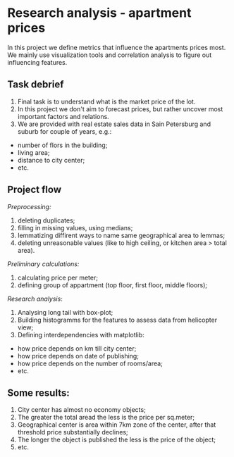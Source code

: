 # Research analysis - apartment prices

In this project we define metrics that influence the apartments prices most.
We mainly use visualization tools and correlation analysis to figure out influencing features.

## Task debrief
1. Final task is to understand what is the market price of the lot.
1. In this project we don't aim to forecast prices, but rather uncover most important factors and relations.
1. We are provided with real estate sales data in Sain Petersburg and suburb for couple of years, e.g.:
 - number of flors in the building;
 - living area;
 - distance to city center;
 - etc.

## Project flow
_Preprocessing:_
1. deleting duplicates;
1. filling in missing values, using medians;
1. lemmatizing diffirent ways to name same geographical area to lemmas;
1. deleting unreasonable values (like to high ceiling, or kitchen area > total area).

_Preliminary calculations:_
1. calculating price per meter;
1. defining group of appartment (top floor, first floor, middle floors);

_Research analysis_:
1. Analysing long tail with box-plot;
1. Building histogramms for the features to assess data from helicopter view;
1. Defining interdependencies with matplotlib:
- how price depends on km till city center;
- how price depends on date of publishing;
- how price depends on the number of rooms/area;
- etc.

## Some results:
1. City center has almost no economy objects;
1. The greater the total aread the less is the price per sq.meter;
1. Geographical center is area within 7km zone of the center, after that threshold price substantially declines;
1. The longer the object is published the less is the price of the object;
1. etc.
